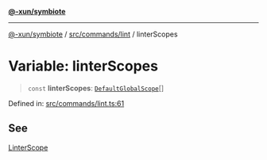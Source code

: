 [**@-xun/symbiote**](../../../../README.md)

***

[@-xun/symbiote](../../../../README.md) / [src/commands/lint](../README.md) / linterScopes

# Variable: linterScopes

> `const` **linterScopes**: [`DefaultGlobalScope`](../../../configure/enumerations/DefaultGlobalScope.md)[]

Defined in: [src/commands/lint.ts:61](https://github.com/Xunnamius/symbiote/blob/ec67adb5324eeca6085e3ddc4126fe7798bea916/src/commands/lint.ts#L61)

## See

[LinterScope](../../../configure/enumerations/DefaultGlobalScope.md)
